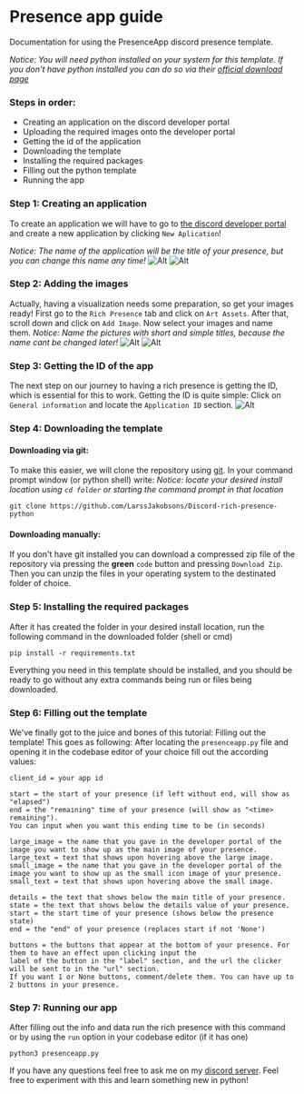 # Presence app guide
Documentation for using the PresenceApp discord presence template.

_Notice: You will need python installed on your system for this template. If you don't have python installed you can do so via their [official download page](https://www.python.org/downloads/)_

### Steps in order:
- Creating an application on the discord developer portal
- Uploading the required images onto the developer portal
- Getting the id of the application
- Downloading the template
- Installing the required packages
- Filling out the python template
- Running the app

### Step 1: Creating an application
To create an application we will have to go to [the discord developer portal](https://discord.com/developers) and create a new application by clicking `New Aplication`!

_Notice: The name of the application will be the title of your presence, but you can change this name any time!_
![Alt](https://cdn.discordapp.com/attachments/1036012959983476838/1061703687661178931/image.png)
![Alt](https://cdn.discordapp.com/attachments/1036012959983476838/1061703897208590386/image.png)

### Step 2: Adding the images
Actually, having a visualization needs some preparation, so get your images ready! First go to the `Rich Presence` tab and click on `Art Assets`. After that, scroll down and click on `Add Image`. Now select your images and name them.
_Notice: Name the pictures with short and simple titles, because the name cant be changed later!_
![Alt](https://cdn.discordapp.com/attachments/1036012959983476838/1061707451315011676/image.png)
![Alt](https://cdn.discordapp.com/attachments/1036012959983476838/1061707645775515698/image.png)

### Step 3: Getting the ID of the app
The next step on our journey to having a rich presence is getting the ID, which is essential for this to work. Getting the ID is quite simple: Click on `General information` and locate the `Application ID` section. 
![Alt](https://cdn.discordapp.com/attachments/1036012959983476838/1062067326775730256/image.png)

### Step 4: Downloading the template

#### Downloading via git:
To make this easier, we will clone the repository using [git](https://git-scm.com/downloads). In your command prompt window (or python shell) write:
_Notice: locate your desired install location using `cd folder` or starting the command prompt in that location_
```
git clone https://github.com/LarssJakobsons/Discord-rich-presence-python
```
#### Downloading manually:
If you don't have git installed you can download a compressed zip file of the repository via pressing the **green** `code` button and pressing `Download Zip`.
Then you can unzip the files in your operating system to the destinated folder of choice.

### Step 5: Installing the required packages
After it has created the folder in your desired install location, run the following command in the downloaded folder (shell or cmd)
```
pip install -r requirements.txt
```
Everything you need in this template should be installed, and you should be ready to go without any extra commands being run or files being downloaded.

### Step 6: Filling out the template
We've finally got to the juice and bones of this tutorial: Filling out the template! This goes as following: After locating the `presenceapp.py` file and opening it in the codebase editor of your choice fill out the according values:
```
client_id = your app id

start = the start of your presence (if left without end, will show as "elapsed")
end = the "remaining" time of your presence (will show as "<time> remaining"). 
You can input when you want this ending time to be (in seconds)

large_image = the name that you gave in the developer portal of the image you want to show up as the main image of your presence.
large_text = text that shows upon hovering above the large image.
small_image = the name that you gave in the developer portal of the image you want to show up as the small icon image of your presence.
small_text = text that shows upon hovering above the small image.

details = the text that shows below the main title of your presence.
state = the text that shows below the details value of your presence.
start = the start time of your presence (shows below the presence state)
end = the "end" of your presence (replaces start if not 'None')

buttons = the buttons that appear at the bottom of your presence. For them to have an effect upon clicking input the 
label of the button in the "label" section, and the url the clicker will be sent to in the "url" section. 
If you want 1 or None buttons, comment/delete them. You can have up to 2 buttons in your presence.
```

### Step 7: Running our app
After filling out the info and data run the rich presence with this command or by using the `run` option in your codebase editor (if it has one)
```
python3 presenceapp.py
```

If you have any questions feel free to ask me on my [discord server](https://discord.gg/TReMEyBQsh).
Feel free to experiment with this and learn something new in python!
